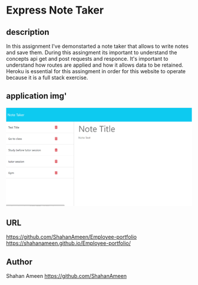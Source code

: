 # Express Note Taker

## description
In this assignment I've demonstarted a note taker that allows to write notes and save them. During this assingment its important to understand the concepts api get and post requests and responce. It's important to understand how routes are applied and how it allows data to be retained. Heroku is essential for this assingment in order for this website to operate because it is a full stack exercise.


## application img'

![Alt text](expressnotetaker.png)

## URL
https://github.com/ShahanAmeen/Employee-portfolio
<br>
https://shahanameen.github.io/Employee-portfolio/
## Author
Shahan Ameen
https://github.com/ShahanAmeen 
